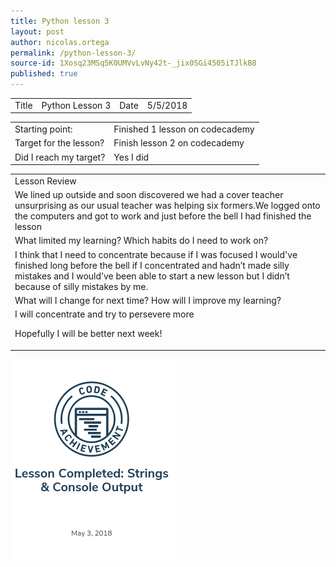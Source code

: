 ```yaml
---
title: Python lesson 3
layout: post
author: nicolas.ortega
permalink: /python-lesson-3/
source-id: 1Xosq23MSq5K0UMVvLvNy42t-_jix0SGi4505iTJlkB8
published: true
---
```

<table>
  <tr>
    <td>Title</td>
    <td>Python
Lesson 3</td>
    <td>Date</td>
    <td>5/5/2018</td>
  </tr>
</table>


<table>
  <tr>
    <td>Starting point:</td>
    <td>Finished 1 lesson on codecademy</td>
  </tr>
  <tr>
    <td>Target for the lesson?</td>
    <td>Finish lesson 2 on codecademy</td>
  </tr>
  <tr>
    <td>Did I reach my target? 
</td>
    <td>Yes I did</td>
  </tr>
</table>


<table>
  <tr>
    <td>Lesson Review</td>
  </tr>
  <tr>
    <td>We lined up outside and soon discovered we had a cover teacher unsurprising as our usual teacher was helping six formers.We logged onto the computers and got to work and just before the bell I had finished the lesson
</td>
  </tr>
  <tr>
    <td>What limited my learning? Which habits do I need to work on? </td>
  </tr>
  <tr>
    <td>I think that I need to concentrate because if I was focused I would've finished long before the bell if I concentrated and hadn’t made silly mistakes and I would’ve been able to start a new lesson but I didn’t because of silly mistakes by me.</td>
  </tr>
  <tr>
    <td>What will I change for next time? How will I improve my learning?</td>
  </tr>
  <tr>
    <td>I will concentrate and try to persevere more

Hopefully I will be better next week!</td>
  </tr>
</table>
<img src = "/images/Screenshot 2018-06-21 at 13.20.00.png">

